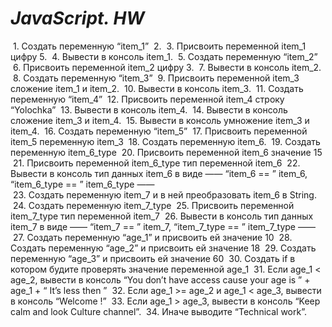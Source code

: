# *JavaScript. HW*

 1. Создать переменную “item_1”
 2. 
 3. Присвоить переменной item_1 цифру 5.
 4. Вывести в консоль item_1.
 5. Создать переменную “item_2”
 6. Присвоить переменной item_2 цифру 3.
 7. Вывести в консоль item_2.
 8. Создать переменную “item_3”
 9. Присвоить переменной item_3 сложение item_1 и item_2.
 10. Вывести в консоль item_3.
 11. Создать переменную “item_4”
 12. Присвоить переменной item_4 строку “Yolochka”
 13. Вывести в консоль item_4.
 14. Вывести в консоль сложение item_3 и item_4.
 15. Вывести в консоль умножение item_3 и item_4.
 16. Создать переменную “item_5”
 17. Присвоить переменной item_5 переменную item_3
 18. Создать переменную item_6.
 19. Создать переменную item_6_type
 20. Присвоить переменной item_6 значение 15
 21. Присвоить переменной item_6_type тип переменной item_6
 22. Вывести в консоль тип данных item_6 в виде ——  “item_6 == ”  item_6,  “item_6_type == ”  item_6_type ——  
 23. Создать переменную item_7 и в ней преобразовать item_6 в String.
 24. Создать переменную item_7_type
 25. Присвоить переменной item_7_type тип переменной item_7
 26. Вывести в консоль тип данных item_7 в виде ——  “item_7 == ”  item_7,  “item_7_type == ”  item_7_type ——  
 27. Создать переменную “age_1” и присвоить ей значение 10
 28. Создать переменную “age_2” и присвоить ей значение 18
 29. Создать переменную “age_3” и присвоить ей значение 60
 30. Создать if в котором будите проверять значение переменной age_1
 31. Если age_1 < age_2, вывести в консоль “You don’t have access cause your age is ” + age_1 + “ It’s less then ”
 32. Если age_1 >=  age_2 и age_1 <  age_3, вывести в консоль “Welcome  !”
 33. Если age_1  > age_3, вывести в консоль “Keep calm and look Culture channel”.
 34. Иначе выводите “Technical work”.
